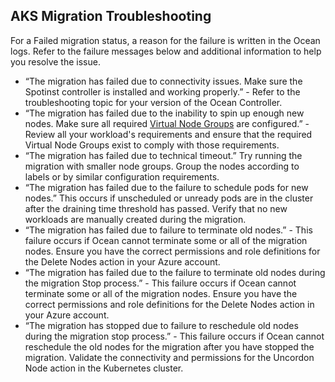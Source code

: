 ## AKS Migration Troubleshooting

For a Failed migration status, a reason for the failure is written in the Ocean logs.
Refer to the failure messages below and additional information to help you resolve the issue.

- “The migration has failed due to connectivity issues. Make sure the Spotinst controller is installed and working properly.” - Refer to the troubleshooting topic for your version of the Ocean Controller.
- “The migration has failed due to the inability to spin up enough new nodes. Make sure all required [Virtual Node Groups](https://docs.spot.io/ocean/features/vngs/) are configured.” - Review all your workload's requirements and ensure that the required Virtual Node Groups exist to comply with those requirements.
- “The migration has failed due to technical timeout.” Try running the migration with smaller node groups. Group the nodes according to labels or by similar configuration requirements.
- “The migration has failed due to the failure to schedule pods for new nodes.” This occurs if unscheduled or unready pods are in the cluster after the draining time threshold has passed. Verify that no new workloads are manually created during the migration.
- “The migration has failed due to failure to terminate old nodes.” - This failure occurs if Ocean cannot terminate some or all of the migration nodes. Ensure you have the correct permissions and role definitions for the Delete Nodes action in your Azure account.
- “The migration has failed due to the failure to terminate old nodes during the migration Stop process.” - This failure occurs if Ocean cannot terminate some or all of the migration nodes. Ensure you have the correct permissions and role definitions for the Delete Nodes action in your Azure account.
- “The migration has stopped due to failure to reschedule old nodes during the migration stop process.” - This failure occurs if Ocean cannot reschedule the old nodes for the migration after you have stopped the migration. Validate the connectivity and permissions for the Uncordon Node action in the Kubernetes cluster.
